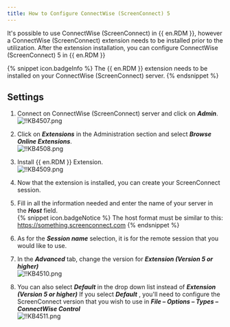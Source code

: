 ```yaml
---
title: How to Configure ConnectWise (ScreenConnect) 5
---
```

It's possible to use ConnectWise (ScreenConnect) in {{ en.RDM }}, however a ConnectWise (ScreenConnect) extension needs to be installed prior to the utilization. After the extension installation, you can configure ConnectWise (ScreenConnect) 5 in {{ en.RDM }}

{% snippet icon.badgeInfo %}
The {{ en.RDM }} extension needs to be installed on your ConnectWise (ScreenConnect) server.
{% endsnippet %}

## Settings

1. Connect on ConnectWise (ScreenConnect) server and click on ***Admin***.  
![!!KB4507.png](/img/en/kb/KB4507.png)
1. Click on ***Extensions*** in the Administration section and select ***Browse Online Extensions***.  
![!!KB4508.png](/img/en/kb/KB4508.png)
1. Install {{ en.RDM }} Extension.  
![!!KB4509.png](/img/en/kb/KB4509.png)
1. Now that the extension is installed, you can create your ScreenConnect session.
1. Fill in all the information needed and enter the name of your server in the ***Host*** field.  
{% snippet icon.badgeNotice %}
The host format must be similar to this: https://something.screenconnect.com
{% endsnippet %}  

6. As for the ***Session name*** selection, it is for the remote session that you would like to use.
1. In the ***Advanced*** tab, change the version for ***Extension (Version 5 or higher)***  
![!!KB4510.png](/img/en/kb/KB4510.png)
1. You can also select ***Default*** in the drop down list instead of ***Extension (Version 5 or higher)*** If you select ***Default*** , you'll need to configure the ScreenConnect version that you wish to use in ***File – Options – Types – ConnectWise Control***  
![!!KB4511.png](/img/en/kb/KB4511.png)
